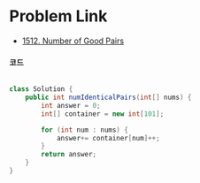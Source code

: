 # Problem Link
- [1512. Number of Good Pairs](https://leetcode.com/problems/number-of-good-pairs/description/)


#### 코드

```java

class Solution {
    public int numIdenticalPairs(int[] nums) {
        int answer = 0;
        int[] container = new int[101];

        for (int num : nums) {
            answer+= container[num]++;
        }
        return answer;
    }
}

```
